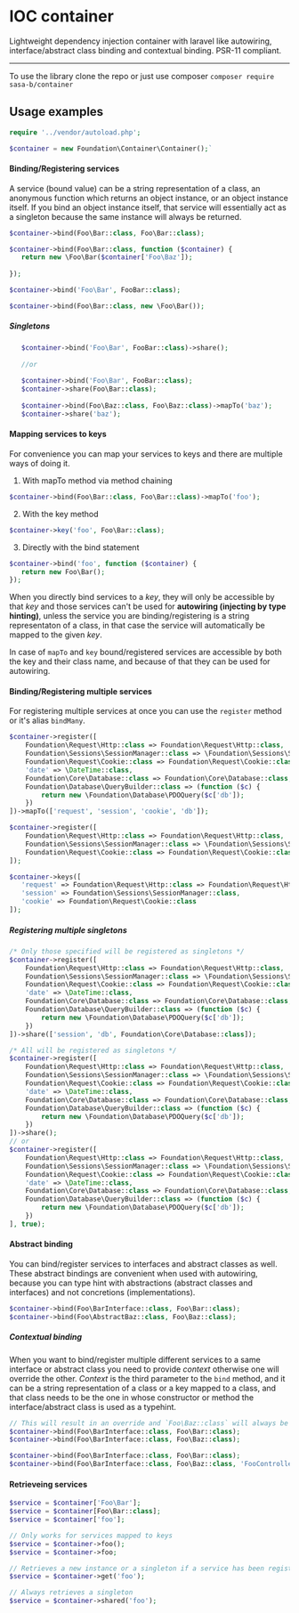# IOC container
Lightweight dependency injection container with laravel like autowiring, interface/abstract class binding and contextual binding. PSR-11 compliant.

*************

To use the library clone the repo or just use composer `composer require sasa-b/container`

## Usage examples

```php
require '../vendor/autoload.php';

$container = new Foundation\Container\Container();`
```

#### Binding/Registering services

A service (bound value) can be a string representation of a class, an anonymous function which returns an object instance, or an object instance itself. If you bind an object instance itself, that service will essentially act as a singleton because the same instance will always be returned.

```php
$container->bind(Foo\Bar::class, Foo\Bar::class); 

$container->bind(Foo\Bar::class, function ($container) { 
   return new \Foo\Bar($container['Foo\Baz']);
   
}); 

$container->bind('Foo\Bar', FooBar::class); 

$container->bind(Foo\Bar::class, new \Foo\Bar());
```
##### Singletons

```php
   $container->bind('Foo\Bar', FooBar::class)->share();
   
   //or
   
   $container->bind('Foo\Bar', FooBar::class);
   $container->share(Foo\Bar::class);
   
   $container->bind(Foo\Baz::class, Foo\Baz::class)->mapTo('baz');
   $container->share('baz');
```


#### Mapping services to keys
For convenience you can map your services to keys and there are multiple ways of doing it.

1. With mapTo method via method chaining

```php
$container->bind(Foo\Bar::class, Foo\Bar::class)->mapTo('foo');
```

2. With the key method
```php
$container->key('foo', Foo\Bar::class);
```

3. Directly with the bind statement
```php
$container->bind('foo', function ($container) {
   return new Foo\Bar();
});
```

When you directly bind services to a _key_, they will only be accessible by that _key_ and those services can't be used for **autowiring (injecting by type hinting)**, unless the service you are binding/registering is a string representaton of a class, in that case the service will automatically be mapped to the given _key_. 

In case of `mapTo` and `key` bound/registered services are accessible by both the key and their class name, and because of that they can be used for autowiring. 

#### Binding/Registering multiple services
For registering multiple services at once you can use the `register` method or it's alias `bindMany`.

```php
$container->register([
    Foundation\Request\Http::class => Foundation\Request\Http::class,
    Foundation\Sessions\SessionManager::class => \Foundation\Sessions\SessionManager::class,
    Foundation\Request\Cookie::class => Foundation\Request\Cookie::class,
    'date' => \DateTime::class,
    Foundation\Core\Database::class => Foundation\Core\Database::class,
    Foundation\Database\QueryBuilder::class => (function ($c) {
        return new \Foundation\Database\PDOQuery($c['db']);
    })
])->mapTo(['request', 'session', 'cookie', 'db']);

$container->register([
    Foundation\Request\Http::class => Foundation\Request\Http::class,
    Foundation\Sessions\SessionManager::class => \Foundation\Sessions\SessionManager::class,
    Foundation\Request\Cookie::class => Foundation\Request\Cookie::class
]);

$container->keys([
   'request' => Foundation\Request\Http::class => Foundation\Request\Http::class,
   'session' => Foundation\Sessions\SessionManager::class,
   'cookie' => Foundation\Request\Cookie::class
]);
```

##### Registering multiple singletons

```php
/* Only those specified will be registered as singletons */
$container->register([
    Foundation\Request\Http::class => Foundation\Request\Http::class,
    Foundation\Sessions\SessionManager::class => \Foundation\Sessions\SessionManager::class,
    Foundation\Request\Cookie::class => Foundation\Request\Cookie::class,
    'date' => \DateTime::class,
    Foundation\Core\Database::class => Foundation\Core\Database::class,
    Foundation\Database\QueryBuilder::class => (function ($c) {
        return new \Foundation\Database\PDOQuery($c['db']);
    })
])->share(['session', 'db', Foundation\Core\Database::class]);

/* All will be registered as singletons */
$container->register([
    Foundation\Request\Http::class => Foundation\Request\Http::class,
    Foundation\Sessions\SessionManager::class => \Foundation\Sessions\SessionManager::class,
    Foundation\Request\Cookie::class => Foundation\Request\Cookie::class,
    'date' => \DateTime::class,
    Foundation\Core\Database::class => Foundation\Core\Database::class,
    Foundation\Database\QueryBuilder::class => (function ($c) {
        return new \Foundation\Database\PDOQuery($c['db']);
    })
])->share();
// or
$container->register([
    Foundation\Request\Http::class => Foundation\Request\Http::class,
    Foundation\Sessions\SessionManager::class => \Foundation\Sessions\SessionManager::class,
    Foundation\Request\Cookie::class => Foundation\Request\Cookie::class,
    'date' => \DateTime::class,
    Foundation\Core\Database::class => Foundation\Core\Database::class,
    Foundation\Database\QueryBuilder::class => (function ($c) {
        return new \Foundation\Database\PDOQuery($c['db']);
    })
], true);

```

#### Abstract binding
You can bind/register services to interfaces and abstract classes as well. These abstract bindings are convenient when used with autowiring, because you can type hint with abstractions (abstract classes and interfaces) and not concretions (implementations).

```php
$container->bind(Foo\BarInterface::class, Foo\Bar::class);
$container->bind(Foo\AbstractBaz::class, Foo\Baz::class);
```

##### Contextual binding
When you want to bind/register multiple different services to a same interface or abstract class you need to provide _context_ otherwise one will override the other. _Context_ is the third parameter to the `bind` method, and it can be a string representation of a class or a key mapped to a class, and that class needs to be the one in whose constructor or method the interface/abstract class is used as a typehint.

```php
// This will result in an override and `Foo\Baz::class` will always be returned for Foo\Bar::interface
$container->bind(Foo\BarInterface::class, Foo\Bar::class);
$container->bind(Foo\BarInterface::class, Foo\Baz::class);

$container->bind(Foo\BarInterface::class, Foo\Bar::class);
$container->bind(Foo\BarInterface::class, Foo\Baz::class, 'FooController');
```

#### Retrieveing services

```php
$service = $container['Foo\Bar'];
$service = $container[Foo\Bar::class];
$service = $container['foo'];

// Only works for services mapped to keys
$service = $container->foo();
$service = $container->foo;

// Retrieves a new instance or a singleton if a service has been registered as a singleton
$service = $container->get('foo');

// Always retrieves a singleton
$service = $container->shared('foo');
```






